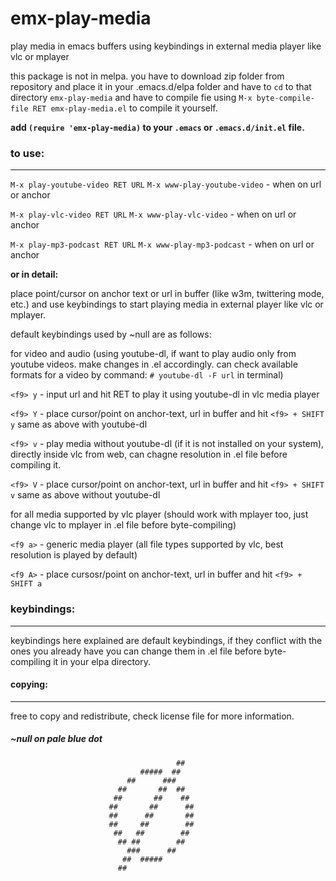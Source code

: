 # emx-play-media
play media in emacs buffers using keybindings in external media player like vlc or mplayer

this package is not in melpa. you have to download zip folder from repository and place it in your .emacs.d/elpa folder and have to `cd` to that directory `emx-play-media` and have to compile fie using `M-x byte-compile-file RET emx-play-media.el` to compile it yourself. 

**add `(require 'emx-play-media)` to your `.emacs` or `.emacs.d/init.el` file.**

### to use:
---

`M-x play-youtube-video RET URL`
`M-x www-play-youtube-video` - when on url or anchor

`M-x play-vlc-video RET URL`
`M-x www-play-vlc-video` - when on url or anchor

`M-x play-mp3-podcast RET URL`
`M-x www-play-mp3-podcast` - when on url or anchor

**or in detail:**

place point/cursor on anchor text or url in buffer (like w3m, twittering mode, etc.) and use keybindings to start playing media in external player like vlc or mplayer.

default keybindings used by ~null are as follows:

for video and audio (using youtube-dl, if want to play audio only from youtube videos. make changes in .el accordingly. can check available formats for a video by command: `# youtube-dl -F url` in terminal)

`<f9> y` - input url and hit RET to play it using youtube-dl in vlc media player

`<f9> Y` - place cursor/point on anchor-text, url in buffer and hit `<f9> + SHIFT y` same as above with youtube-dl

`<f9> v` - play media without youtube-dl (if it is not installed on your system), directly inside vlc from web, can chagne resolution in .el file before compiling it.

`<f9> V` - place cursor/point on anchor-text, url in buffer and hit `<f9> + SHIFT v` same as above without youtube-dl

for all media supported by vlc player (should work with mplayer too, just change vlc to mplayer in .el file before byte-compiling)

`<f9 a>` - generic media player (all file types supported by vlc, best resolution is played by default)

`<f9 A>` - place cursosr/point on anchor-text, url in buffer and hit `<f9> + SHIFT a`

### keybindings:
---

keybindings here explained are default keybindings, if they conflict with the ones you already have you can change them in .el file before byte-compiling it in your elpa directory.

#### copying:
---

free to copy and redistribute, check license file for more information.

##### ~null on pale blue dot

                                         ##
                                 #####  ##
                              ##      ###
                            ##       ##  ##
                           ##       ##    ##
                          ##       ##      ##
                          ##      ##       ##
                          ##     ##        ##
                           ##   ##        ##
                            ## ##        ##
                              ###      ##
                             ##  #####   
                            ##
